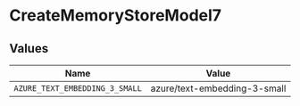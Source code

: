 # CreateMemoryStoreModel7


## Values

| Name                           | Value                          |
| ------------------------------ | ------------------------------ |
| `AZURE_TEXT_EMBEDDING_3_SMALL` | azure/text-embedding-3-small   |